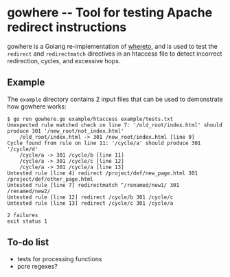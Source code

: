 # gowhere -- Tool for testing Apache redirect instructions

gowhere is a Golang re-implementation of
[whereto](https://docs.openstack.org/whereto/), and is used to test
the `redirect` and `redirectmatch` directives in an htaccess file to
detect incorrect redirection, cycles, and excessive hops.

## Example

The `example` directory contains 2 input files that can be used to
demonstrate how gowhere works:

    $ go run gowhere.go example/htaccess example/tests.txt
    Unexpected rule matched check on line 7: '/old_root/index.html' should produce 301 '/new_root/not_index.html'
        /old_root/index.html -> 301 /new_root/index.html [line 9]
    Cycle found from rule on line 11: '/cycle/a' should produce 301 '/cycle/d'
        /cycle/a -> 301 /cycle/b [line 11]
        /cycle/a -> 301 /cycle/c [line 12]
        /cycle/a -> 301 /cycle/a [line 13]
    Untested rule [line 4] redirect /project/def/new_page.html 301 /project/def/other_page.html
    Untested rule [line 7] redirectmatch ^/renamed/new1/ 301 /renamed/new2/
    Untested rule [line 12] redirect /cycle/b 301 /cycle/c
    Untested rule [line 13] redirect /cycle/c 301 /cycle/a
    
    2 failures
    exit status 1

## To-do list

- tests for processing functions
- pcre regexes?
